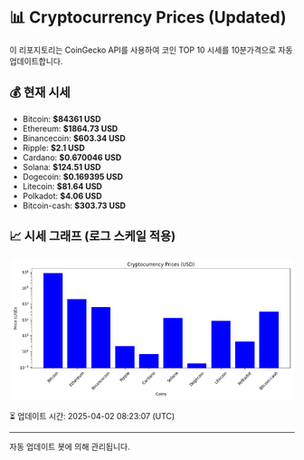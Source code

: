 
# 📊 Cryptocurrency Prices (Updated)

이 리포지토리는 CoinGecko API를 사용하여 코인 TOP 10 시세를 10분가격으로 자동 업데이트합니다.

## 💰 현재 시세
- Bitcoin: **$84361 USD**
- Ethereum: **$1864.73 USD**
- Binancecoin: **$603.34 USD**
- Ripple: **$2.1 USD**
- Cardano: **$0.670046 USD**
- Solana: **$124.51 USD**
- Dogecoin: **$0.169395 USD**
- Litecoin: **$81.64 USD**
- Polkadot: **$4.06 USD**
- Bitcoin-cash: **$303.73 USD**

## 📈 시세 그래프 (로그 스케일 적용)
![Crypto Prices](crypto_prices.png)

⏳ 업데이트 시간: 2025-04-02 08:23:07 (UTC)

---
자동 업데이트 봇에 의해 관리됩니다.
